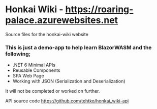 # Honkai Wiki - https://roaring-palace.azurewebsites.net

Source files for the honkai-wiki website

### This is just a demo-app to help learn BlazorWASM and the following;

- .NET 6 Minimal APIs
- Reusable Components
- SPA Web Page
- Working with JSON (Serialization and Deserialization)

It will not be completed or worked on further.

API source code
https://github.com/tehtko/honkai_wiki-api
